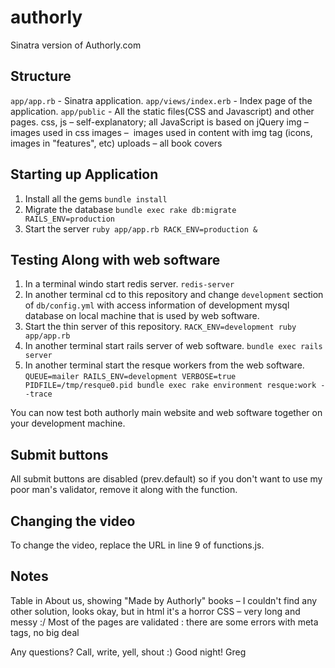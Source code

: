 authorly
========

Sinatra version of Authorly.com

Structure
---------
`app/app.rb` - Sinatra application.
`app/views/index.erb` - Index page of the application.
`app/public` - All the static files(CSS and Javascript) and other pages.
    css, js – self-explanatory; all JavaScript is based on jQuery
    img – images used in css
    images –  images used in content with img tag (icons, images in "features", etc)
    uploads – all book covers

Starting up Application
---------
1. Install all the gems
  `bundle install`
2. Migrate the database
  `bundle exec rake db:migrate RAILS_ENV=production`
3. Start the server
   `ruby app/app.rb RACK_ENV=production &`


Testing Along with web software
---------
1. In a terminal windo start redis server.
   `redis-server`
2. In another terminal cd to this repository and change `development` section of `db/config.yml` with access information of development mysql database on local machine that is used by web software.
3. Start the thin server of this repository.
   `RACK_ENV=development ruby app/app.rb`
4. In another terminal start rails server of web software.
   `bundle exec rails server`
5. In another terminal start the resque workers from the web software.
   `QUEUE=mailer RAILS_ENV=development VERBOSE=true PIDFILE=/tmp/resque0.pid bundle exec rake environment resque:work --trace`

You can now test both authorly main website and web software together on your development machine.

Submit buttons
--------------
All submit buttons are disabled (prev.default) so if you don't want to use my poor man's validator, remove it along with the function.

Changing the video
------------------
To change the video, replace the URL in line 9 of functions.js.

Notes
------
Table in About us, showing "Made by Authorly" books – I couldn't find any other solution, looks okay, but in html it's a horror
CSS – very long and messy :/
Most of the pages are validated : there are some errors with meta tags, no big deal

Any questions? Call, write, yell, shout :)
Good night!
Greg
